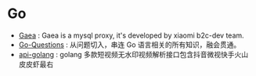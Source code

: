 # Go

- [Gaea](https://github.com/XiaoMi/Gaea) : Gaea is a mysql proxy, it's developed by xiaomi b2c-dev team.
- [Go-Questions](https://github.com/qcrao/Go-Questions) : 从问题切入，串连 Go 语言相关的所有知识，融会贯通。
- [api-golang](https://github.com/insoxin/api-golang) : golang 多款短视频无水印视频解析接口包含抖音微视快手火山皮皮虾最右
